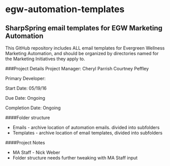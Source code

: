 egw-automation-templates
==============

SharpSpring email templates for EGW Marketing Automation
--------------

This GitHub repository includes ALL email templates for Evergreen Wellness Marketing Automation, and should be organized by directories named for the Marketing Initiatives they apply to.

###Project Details
Project Manager: Cheryl Parrish Courtney Peffley

Primary Developer:

Start Date: 05/19/16

Due Date: Ongoing

Completion Date: Ongoing

####Folder structure
* Emails - archive location of automation emails. divided into subfolders
* Templates - archive location of email templates, divided into subfolders

####Project Notes
* MA Staff - Nick Weber
* Folder structure needs further tweaking with MA Staff input
